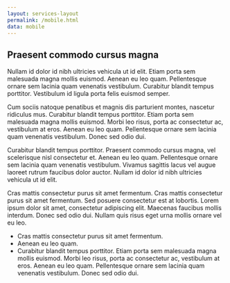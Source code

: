 ```yaml
---
layout: services-layout
permalink: /mobile.html
data: mobile
---
```

## Praesent commodo cursus magna ##

Nullam id dolor id nibh ultricies vehicula ut id elit. Etiam porta sem malesuada magna mollis euismod. Aenean eu leo quam. Pellentesque ornare sem lacinia quam venenatis vestibulum. Curabitur blandit tempus porttitor. Vestibulum id ligula porta felis euismod semper.

Cum sociis natoque penatibus et magnis dis parturient montes, nascetur ridiculus mus. Curabitur blandit tempus porttitor. Etiam porta sem malesuada magna mollis euismod. Morbi leo risus, porta ac consectetur ac, vestibulum at eros. Aenean eu leo quam. Pellentesque ornare sem lacinia quam venenatis vestibulum. Donec sed odio dui.

Curabitur blandit tempus porttitor. Praesent commodo cursus magna, vel scelerisque nisl consectetur et. Aenean eu leo quam. Pellentesque ornare sem lacinia quam venenatis vestibulum. Vivamus sagittis lacus vel augue laoreet rutrum faucibus dolor auctor. Nullam id dolor id nibh ultricies vehicula ut id elit.

Cras mattis consectetur purus sit amet fermentum. Cras mattis consectetur purus sit amet fermentum. Sed posuere consectetur est at lobortis. Lorem ipsum dolor sit amet, consectetur adipiscing elit. Maecenas faucibus mollis interdum. Donec sed odio dui. Nullam quis risus eget urna mollis ornare vel eu leo.

- Cras mattis consectetur purus sit amet fermentum.
- Aenean eu leo quam.
- Curabitur blandit tempus porttitor. Etiam porta sem malesuada magna mollis euismod. Morbi leo risus, porta ac consectetur ac, vestibulum at eros. Aenean eu leo quam. Pellentesque ornare sem lacinia quam venenatis vestibulum. Donec sed odio dui.
